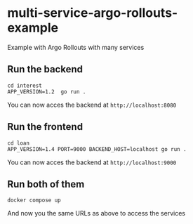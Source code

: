 # multi-service-argo-rollouts-example
Example with Argo Rollouts with many services

## Run the backend

```
cd interest
APP_VERSION=1.2  go run .
```
You can now acces the backend at `http://localhost:8080`

## Run the frontend

```
cd loan
APP_VERSION=1.4 PORT=9000 BACKEND_HOST=localhost go run .
```

You can now acces the backend at `http://localhost:9000`

## Run both of them

```
docker compose up
```

And now you the same URLs as above to access the services
